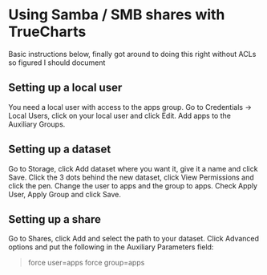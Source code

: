 # Using Samba / SMB shares with TrueCharts

Basic instructions below, finally got around to doing this right without ACLs so figured I should document

## Setting up a local user
You need a local user with access to the apps group.
Go to Credentials -> Local Users, click on your local user and click Edit.
Add apps to the Auxiliary Groups.

## Setting up a dataset
Go to Storage, click Add dataset where you want it, give it a name and click Save.
Click the 3 dots behind the new dataset, click View Permissions and click the pen.
Change the user to apps and the group to apps. Check Apply User, Apply Group and click Save.

## Setting up a share

Go to Shares, click Add and select the path to your dataset.
Click Advanced options and put the following in the Auxiliary Parameters field:

> force user=apps
> force group=apps